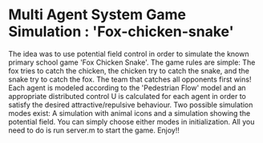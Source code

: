 # Multi Agent System Game Simulation : 'Fox-chicken-snake'
The idea was to use potential field control in order to simulate the known primary school game 'Fox Chicken Snake'.
The game rules are simple: The fox tries to catch the chicken, the chicken try to catch the snake, and the snake try to catch the fox. The team that catches  all opponents first wins!
Each agent is modeled according to the 'Pedestrian Flow' model and an appropriate distributed control U is calculated for each agent in order to satisfy the desired attractive/repulsive behaviour. 
Two possible simulation modes exist: A simulation with animal icons and a simulation showing the potential field. You can simply choose either modes in initialization.
All you need to do is run server.m to start the game.
Enjoy!!
